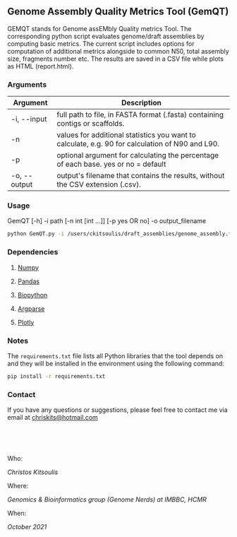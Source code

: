 ## Genome Assembly Quality Metrics Tool (GemQT)

GEMQT stands for Genome assEMbly Quality metrics Tool. The corresponding python script evaluates genome/draft assemblies by computing basic metrics. The current script includes options for computation of additional metrics alongside to common N50, total assembly size, fragments number etc. The results are saved in a CSV file while plots as HTML (report.html).


### Arguments

| Argument | Description |
| --- | --- |
| -i, --input | full path to file, in FASTA format (.fasta) containing contigs or scaffolds. |
| -n | values for additional statistics you want to calculate, e.g. 90 for calculation of N90 and L90. |
| -p | optional argument for calculating the percentage of each base. yes or no = default |
| -o, --output | output's filename that contains the results, without the CSV extension (.csv). |


### Usage

GemQT [-h] -i path [-n int [int ...]] [-p yes OR no] -o output_filename

```bash
python GemQT.py -i /users/ckitsoulis/draft_assemblies/genome_assembly.fasta -n 85 90 95 -p yes -o results
```

### Dependencies 

1. [Numpy](https://numpy.org)

2. [Pandas](https://pandas.pydata.org/)

3. [Biopython](https://biopython.org/)

4. [Argparse](https://pypi.org/project/argparse/) 

5. [Plotly](https://plotly.com/) 

### Notes

The `requirements.txt` file lists all Python libraries that the tool depends on and they will be installed in the environment using the following command:

```bash
pip install -r requirements.txt
```

### Contact

If you have any questions or suggestions, please feel free to contact me via email at chriskits@hotmail.com

&nbsp;

&nbsp;



Who:

*Christos Kitsoulis*

Where:

*Genomics & Bioinformatics group (Genome Nerds) at IMBBC, HCMR*

When:

*October 2021*
